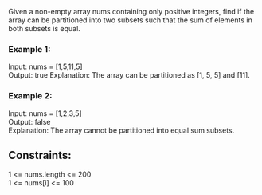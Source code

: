 Given a non-empty array nums containing only positive integers, find if the array can be partitioned into two subsets such that the sum of elements in both subsets is equal.

 

### Example 1:  

Input: nums = [1,5,11,5]  
Output: true
Explanation: The array can be partitioned as [1, 5, 5] and [11].  
### Example 2:  

Input: nums = [1,2,3,5]  
Output: false  
Explanation: The array cannot be partitioned into equal sum subsets.  
 

## Constraints:  
  
1 <= nums.length <= 200  
1 <= nums[i] <= 100  
